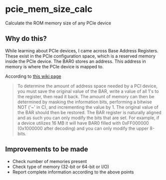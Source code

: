 # pcie_mem_size_calc
Calculate the ROM memory size of any PCIe device

## Why do this?
While learning about PCIe devices, I came across Base Address Registers. These exist in the PCIe configuration space, which is a reserved memory inside the PCIe device. The BAR0 stores an address. This address in memory is where the PCIe device is mapped to.

According to [this wiki page](https://wiki.osdev.org/PCI#Address_and_size_of_the_BAR) 

> To determine the amount of address space needed by a PCI device, you must save the original value of the BAR, write a value of all 1's to the register, then read it back. The amount of memory can then be determined by masking the information bits, performing a bitwise NOT ('~' in C), and incrementing the value by 1. The original value of the BAR should then be restored. The BAR register is naturally aligned and as such you can only modify the bits that are set. For example, if a device utilizes 16 MB it will have BAR0 filled with 0xFF000000 (0x1000000 after decoding) and you can only modify the upper 8-bits.

## Improvements to be made
- Check number of memories present
- Check type of memory (32-bit or 64-bit or I/O)
- Report complete information according to the above points
